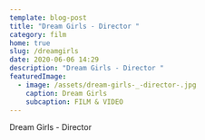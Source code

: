 ```yaml
---
template: blog-post
title: "Dream Girls - Director "
category: film
home: true
slug: /dreamgirls
date: 2020-06-06 14:29
description: "Dream Girls - Director "
featuredImage:
  - image: /assets/dream-girls-_-director-.jpg
    caption: Dream Girls
    subcaption: FILM & VIDEO
---
```

Dream Girls - Director